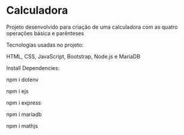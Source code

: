 # Calculadora
Projeto desenvolvido para criação de uma calculadora com as quatro operações básica e parênteses


Tecnologias usadas no projeto:

HTML, CSS, JavaScript, Bootstrap, Node.js e MariaDB


Install Dependencies:

npm i dotenv

npm i ejs

npm i express

npm i mariadb

npm i mathjs

